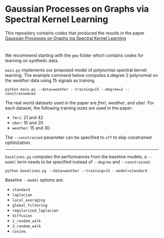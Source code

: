 # Gaussian Processes on Graphs via Spectral Kernel Learning

This repository contains codes that produced the results in the paper [Gaussian Processes on Graphs via Spectral Kernel Learning](https://ieeexplore.ieee.org/document/10093993)
<!--
<a href="https://arxiv.org/abs/2006.07361" target="_blank">Gaussian Processes on Graphs via Spectral Kernel Learning</a>.
-->
# 
We recommend starting with the <code>gma</code> folder which contains codes for learning on synthetic data.

<code>main.py</code> implements our proposed model of polynomial spectral kernel learning. The example command below computes a degree 2 polynomial on the *weather* data using 15 signals as training
```
python main.py --data=weather --training=15 --degree=2 --constrained=on
```
The real world datasets used in the paper are *fmri*, *weather*, and *uber*. For each dataset, the following training sizes are used in the paper:
- <code>fmri</code>: 21 and 42
- <code>uber</code>: 10 and 20
- <code>weather</code>: 15 and 30.

The <code>--constrained</code> parameter can be specified to <code>off</code> to skip constrained optimization.

---
<code>baselines.py</code> computes the performances from the baseline models, a <code>--model</code> term needs to be specified instead of <code>--degree</code> and <code>--constrained</code>:

```
python baselines.py --data=weather --training=15 --model=standard
```
Baseline <code>--model</code> options are:
- <code>standard</code>
- <code>laplacian</code>
- <code>local_averaging</code>
- <code>global_filtering</code>
- <code>regularized_laplacian</code>
- <code>diffusion</code>
- <code>1_random_walk</code>
- <code>3_random_walk</code>
- <code>cosine</code>.
